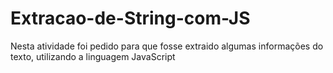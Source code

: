 # Extracao-de-String-com-JS
Nesta atividade foi pedido para que fosse extraido algumas informações do texto, utilizando a linguagem JavaScript
